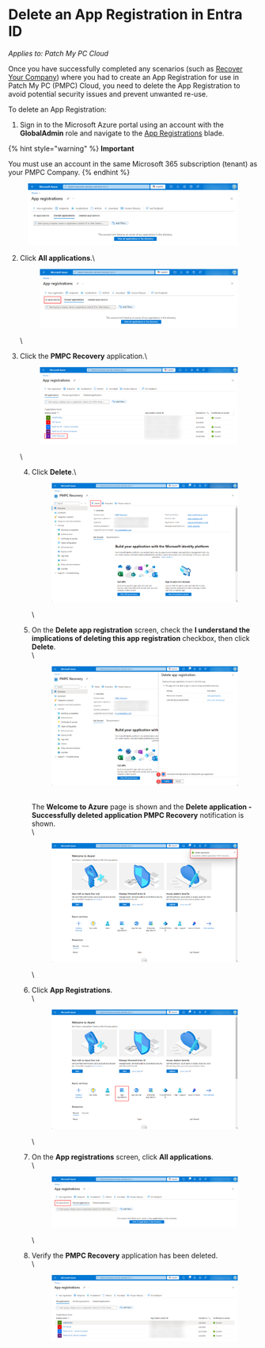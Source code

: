 # Delete an App Registration in Entra ID

_Applies to: Patch My PC Cloud_

Once you have successfully completed any scenarios (such as [Recover Your Company](../../cloud-administration/manage-your-cloud-company/recover-your-cloud-company.md)) where you had to create an App Registration for use in Patch My PC (PMPC) Cloud, you need to delete the App Registration to avoid potential security issues and prevent unwanted re-use.

To delete an App Registration:

1. Sign in to the Microsoft Azure portal using an account with the **GlobalAdmin** role and navigate to the [App Registrations](https://portal.azure.com/#view/Microsoft_AAD_RegisteredApps/ApplicationsListBlade) blade.

{% hint style="warning" %}
**Important**

You must use an account in the same Microsoft 365 subscription (tenant) as your PMPC Company.
{% endhint %}

<figure><img src="/_images/gitbook/image%20%281970%29.png" alt="Navigating to the “App registrations” blade"><figcaption></figcaption></figure>

2.  Click **All applications**.\


    <figure><img src="/_images/gitbook/image%20%281971%29.png" alt="Clicking “All Applications”"><figcaption></figcaption></figure>

    \

3.  Click the **PMPC Recovery** application.\


    <figure><img src="/_images/gitbook/image%20%281972%29.png" alt="Clicking the “PMPC Recovery” application"><figcaption></figcaption></figure>

    \


    4.  Click **Delete**.\


        <figure><img src="/_images/gitbook/image%20%281973%29.png" alt="Clicking “Delete”"><figcaption></figcaption></figure>

        \

    5.  On the **Delete app registration** screen, check the **I understand the implications of deleting this app registration** checkbox, then click **Delete**.\
        \


        <figure><img src="/_images/gitbook/image%20%281974%29.png" alt="Checking the “I understand the implications of deleting this app registration” checkbox, then clicking “Delete”."><figcaption></figcaption></figure>

        \
        The **Welcome to Azure** page is shown and the **Delete application - Successfully deleted application PMPC Recovery** notification is shown.\
        \


        <figure><img src="/_images/gitbook/image%20%281975%29.png" alt="“App registrations” page refreshes and the “Delete application - Successfully deleted application PMPC Recovery” notification is shown."><figcaption></figcaption></figure>

        \

    6.  Click **App Registrations**.\
        \


        <figure><img src="/_images/gitbook/image%20%281976%29.png" alt="Clicking the “App Registrations” blade "><figcaption></figcaption></figure>

        \

    7.  On the **App registrations** screen, click **All applications**.\
        \


        <figure><img src="/_images/gitbook/image%20%281977%29.png" alt="Clicking the “All applications” blade"><figcaption></figcaption></figure>

        \

    8.  Verify the **PMPC Recovery** application has been deleted.\
        \


        <figure><img src="/_images/gitbook/image%20%281978%29.png" alt="Verifying the “PMPC Recovery” application has been deleted."><figcaption></figcaption></figure>
